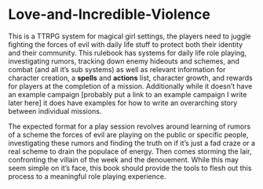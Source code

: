 # Love-and-Incredible-Violence

This is a TTRPG system for magical girl settings, the players need to juggle fighting the forces of evil with daily life stuff to protect both their identity and their community. This rulebook has systems for daily life role playing, investigating rumors, tracking down enemy hideouts and schemes, and combat (and all it’s sub systems) as well as relevant information for character creation, a **spells** and **actions** list, character growth, and rewards for players at the completion of a mission. Additionally while it doesn’t have an example campaign \[probably put a link to an example campaign I write later here\] it does have examples for how to write an overarching story between individual missions.

The expected format for a play session revolves around learning of rumors of a scheme the forces of evil are playing on the public or specific people, investigating these rumors and finding the truth on if it’s just a fad craze or a real scheme to drain the populace of energy. Then comes storming the lair, confronting the villain of the week and the denouement. While this may seem simple on it’s face, this book should provide the tools to flesh out this process to a meaningful role playing experience.
